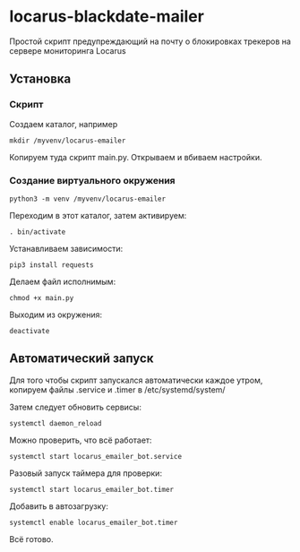 # locarus-blackdate-mailer
Простой скрипт предупреждающий на почту о блокировках трекеров на сервере мониторинга Locarus

## Установка

### Скрипт

Создаем каталог, например 
```
mkdir /myvenv/locarus-emailer
```
Копируем туда скрипт main.py.
Открываем и вбиваем настройки.


### Создание виртуального окружения
```
python3 -m venv /myvenv/locarus-emailer
```

Переходим в этот каталог, затем активируем:
```
. bin/activate
```

Устанавливаем зависимости:
```
pip3 install requests
```

Делаем файл исполнимым:
```
chmod +x main.py
```

Выходим из окружения:
```
deactivate
```

## Автоматический запуск

Для того чтобы скрипт запускался автоматически каждое утром,
копируем файлы .service и .timer в /etc/systemd/system/

Затем следует обновить сервисы:
```
systemctl daemon_reload
```

Можно проверить, что всё работает:
```
systemctl start locarus_emailer_bot.service
```

Разовый запуск таймера для проверки:
```
systemctl start locarus_emailer_bot.timer
```

Добавить в автозагрузку:
```
systemctl enable locarus_emailer_bot.timer
```

Всё готово. 
